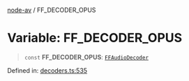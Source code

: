 [node-av](../globals.md) / FF\_DECODER\_OPUS

# Variable: FF\_DECODER\_OPUS

> `const` **FF\_DECODER\_OPUS**: [`FFAudioDecoder`](../type-aliases/FFAudioDecoder.md)

Defined in: [decoders.ts:535](https://github.com/seydx/av/blob/f8631fc881b394300b1479f511d55cf1c370a87f/src/constants/decoders.ts#L535)

